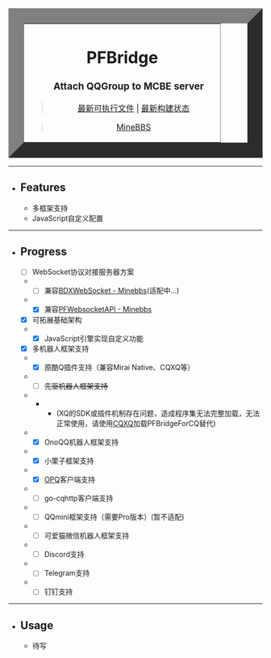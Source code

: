 <table border="30" align="center">
    <tr>
        <td>
            <div align="center">
                <h1>PFBridge</h1>
                    <h3>&nbsp;&nbsp;&nbsp;&nbsp;&nbsp;&nbsp;&nbsp;&nbsp;&nbsp;&nbsp;Attach QQGroup to MCBE server&nbsp;&nbsp;&nbsp;&nbsp;&nbsp;</h3>
            </div>
            <div align="center">
                <blockquote align="center">
                    <a href="https://github.com/littlegao233/PFBridge/releases">最新可执行文件</a>
                    <a>|</a>
                    <a href="https://dev.azure.com/gaoxinhong2004/PFBridge/_build?definitionId=2">最新构建状态</a>
                </blockquote>
                <blockquote align="center">
                    <a href="https://www.minebbs.com/resources/1975/">MineBBS</a>
                </blockquote>
            </div>
        </td>
    </tr>
</table>
<hr>

- ## Features
   - 多框架支持
   - JavaScript自定义配置
---
- ## Progress
    - [ ] WebSocket协议对接服务器方案
    - - [ ] 兼容[BDXWebSocket - Minebbs](https://www.minebbs.com/threads/3537/)(适配中...)
    - - [x] 兼容[PFWebsocketAPI - Minebbs](https://www.minebbs.com/resources/1632/)
    - [x] 可拓展基础架构
    - - [x] JavaScript引擎实现自定义功能
    - [x] 多机器人框架支持
    - - [x] 原酷Q插件支持（兼容Mirai Native、CQXQ等）
    - - [ ] ~~先驱机器人框架支持~~ 
    - - - (XQ的SDK或插件机制存在问题，造成程序集无法完整加载，无法正常使用，请使用[CQXQ](https://github.com/w4123/CQXQ)加载PFBridgeForCQ替代)
    - - [X] OnoQQ机器人框架支持
    - - [X] 小栗子框架支持
    - - [x] [OPQ](https://github.com/OPQBOT/OPQ)客户端支持
    - - [ ] go-cqhttp客户端支持
    - - [ ] QQmini框架支持（需要Pro版本）(暂不适配)
    - - [ ] 可爱猫微信机器人框架支持
    - - [ ] Discord支持
    - - [ ] Telegram支持
    - - [ ] 钉钉支持
---
- ## Usage
   - 待写
